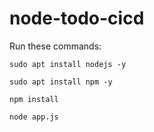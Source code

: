 # node-todo-cicd

Run these commands:

`sudo apt install nodejs -y`

`sudo apt install npm -y`

`npm install`

`node app.js`

